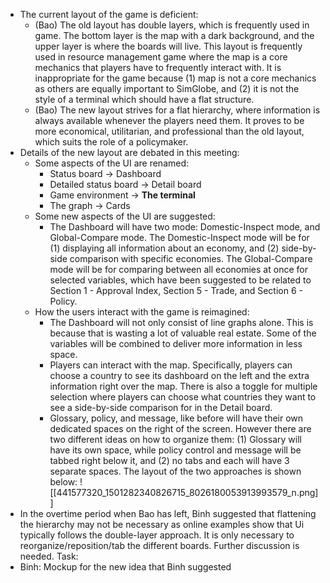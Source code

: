 - The current layout of the game is deficient: 
	- (Bao) The old layout has double layers, which is frequently used in game. The bottom layer is the map with a dark background, and the upper layer is where the boards will live. This layout is frequently used in resource management game where the map is a core mechanics that players have to frequently interact with. It is inappropriate for the game because (1) map is not a core mechanics as others are equally important to SimGlobe, and (2) it is not the style of a terminal which should have a flat structure.
	- (Bao) The new layout strives for a flat hierarchy, where information is always available whenever the players need them. It proves to be more economical, utilitarian, and professional than the old layout, which suits the role of a policymaker. 
- Details of the new layout are debated in this meeting:
	-  Some aspects of the UI are renamed:
		- Status board -> Dashboard
		- Detailed status board -> Detail board
		- Game environment -> **The terminal**
		- The graph -> Cards
	- Some new aspects of the UI are suggested:
		-  The Dashboard will have two mode: Domestic-Inspect mode, and Global-Compare mode. The Domestic-Inspect mode will be for (1) displaying all information about an economy, and (2) side-by-side comparison with specific economies. The Global-Compare mode will be for comparing between all economies at once for selected variables, which have been suggested to be related to Section 1 - Approval Index, Section 5 - Trade, and Section 6 - Policy.
	- How the users interact with the game is reimagined:
		- The Dashboard will not only consist of line graphs alone. This is because that is wasting a lot of valuable real estate. Some of the variables will be combined to deliver more information in less space. 
		- Players can interact with the map. Specifically, players can choose a country to see its dashboard on the left and the extra information right over the map. There is also a toggle for multiple selection where players can choose what countries they want to see a side-by-side comparison for in the Detail board.
		- Glossary, policy, and message, like before will have their own dedicated spaces on the right of the screen. However there are two different ideas on how to organize them: (1) Glossary will have its own space, while policy control and message will be tabbed right below it, and (2) no tabs and each will have 3 separate spaces. The layout of the two approaches is shown below:
		![[441577320_1501282340826715_8026180053913993579_n.png]]
- In the overtime period when Bao has left, Binh suggested that flattening the hierarchy may not be necessary as online examples show that Ui typically follows the double-layer approach. It is only necessary to reorganize/reposition/tab the different boards. Further discussion is needed. 
Task:
- Binh: Mockup for the new idea that Binh suggested
